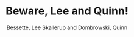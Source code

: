 ---
type: 'article'
pubkey: 'DSCM02'
author: 'Bessette, Lee Skallerup and Dombrowski, Quinn'
title: "Beware, Lee and Quinn!"
journal: 'The Data-Sitters Club'
volume: 'M02'
url: 'https://datasittersclub.github.io/site/dscm2.html'
year: 2020
project: 'data-sitters-club'
---
